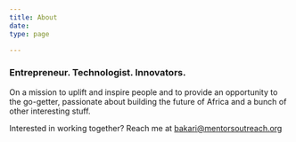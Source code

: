 ```yaml
---
title: About
date: 
type: page

---
```

### **Entrepreneur. Technologist. Innovators.**

On a mission to uplift and inspire people and to provide an opportunity to the go-getter, passionate about building the future of Africa and a bunch of other interesting stuff.

Interested in working together? Reach me at [bakari@mentorsoutreach.org](mailto:mentorsoutreach)